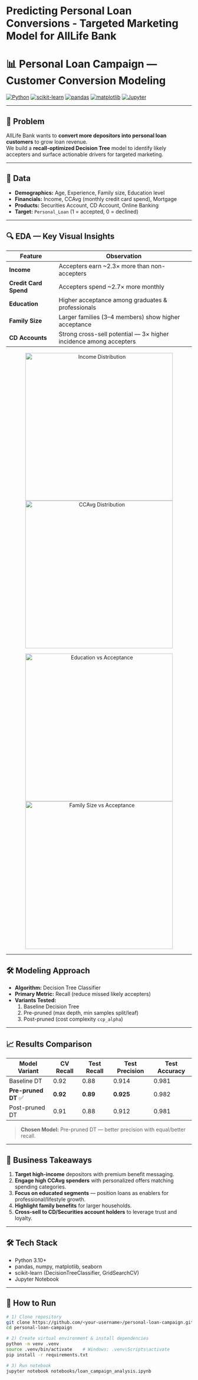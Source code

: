 # Predicting Personal Loan Conversions - Targeted Marketing Model for AllLife Bank

# 📊 Personal Loan Campaign — Customer Conversion Modeling

[![Python](https://img.shields.io/badge/Python-3.10+-blue.svg)](https://www.python.org/)
[![scikit-learn](https://img.shields.io/badge/scikit--learn-1.2+-orange.svg)](https://scikit-learn.org/)
[![pandas](https://img.shields.io/badge/pandas-2.0+-green.svg)](https://pandas.pydata.org/)
[![matplotlib](https://img.shields.io/badge/matplotlib-3.7+-yellow.svg)](https://matplotlib.org/)
[![Jupyter](https://img.shields.io/badge/Jupyter-Notebook-orange.svg)](https://jupyter.org/)

---

## 📌 Problem
AllLife Bank wants to **convert more depositors into personal loan customers** to grow loan revenue.  
We build a **recall-optimized Decision Tree** model to identify likely accepters and surface actionable drivers for targeted marketing.

---

## 🧾 Data
- **Demographics:** Age, Experience, Family size, Education level
- **Financials:** Income, CCAvg (monthly credit card spend), Mortgage
- **Products:** Securities Account, CD Account, Online Banking
- **Target:** `Personal_Loan` (1 = accepted, 0 = declined)

---

## 🔍 EDA — Key Visual Insights

| Feature                | Observation |
|------------------------|-------------|
| **Income**             | Accepters earn ~2.3× more than non-accepters |
| **Credit Card Spend**  | Accepters spend ~2.7× more monthly |
| **Education**          | Higher acceptance among graduates & professionals |
| **Family Size**        | Larger families (3–4 members) show higher acceptance |
| **CD Accounts**        | Strong cross-sell potential — 3× higher incidence among accepters |

<p align="center">
  <img src="images/income_distribution.png" alt="Income Distribution" width="400"/>
  <img src="images/ccavg_distribution.png" alt="CCAvg Distribution" width="400"/>
</p>

<p align="center">
  <img src="images/education_vs_acceptance.png" alt="Education vs Acceptance" width="400"/>
  <img src="images/family_vs_acceptance.png" alt="Family Size vs Acceptance" width="400"/>
</p>

---

## 🛠 Modeling Approach
- **Algorithm:** Decision Tree Classifier
- **Primary Metric:** Recall (reduce missed likely accepters)
- **Variants Tested:**  
  1. Baseline Decision Tree  
  2. Pre-pruned (max depth, min samples split/leaf)  
  3. Post-pruned (cost complexity `ccp_alpha`)

---

## 📈 Results Comparison

| Model Variant        | CV Recall | Test Recall | Test Precision | Test Accuracy |
|----------------------|-----------|-------------|----------------|---------------|
| Baseline DT          | 0.92      | 0.88        | 0.914          | 0.981         |
| **Pre-pruned DT** ✅ | **0.92**  | **0.89**    | **0.925**      | 0.982         |
| Post-pruned DT       | 0.91      | 0.88        | 0.912          | 0.981         |

> **Chosen Model:** Pre-pruned DT — better precision with equal/better recall.

---

## 🧠 Business Takeaways
1. **Target high-income** depositors with premium benefit messaging.
2. **Engage high CCAvg spenders** with personalized offers matching spending categories.
3. **Focus on educated segments** — position loans as enablers for professional/lifestyle growth.
4. **Highlight family benefits** for larger households.
5. **Cross-sell to CD/Securities account holders** to leverage trust and loyalty.

---

## 🛠️ Tech Stack
- Python 3.10+
- pandas, numpy, matplotlib, seaborn
- scikit-learn (DecisionTreeClassifier, GridSearchCV)
- Jupyter Notebook

---

## 🚀 How to Run

```bash
# 1) Clone repository
git clone https://github.com/<your-username>/personal-loan-campaign.git
cd personal-loan-campaign

# 2) Create virtual environment & install dependencies
python -m venv .venv
source .venv/bin/activate    # Windows: .venv\Scripts\activate
pip install -r requirements.txt

# 3) Run notebook
jupyter notebook notebooks/loan_campaign_analysis.ipynb
